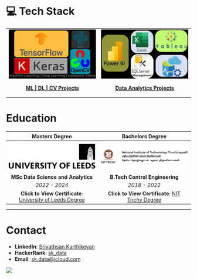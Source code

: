 # 💻 Tech Stack

<table>
  <tr>
    <!-- First Action Button: ML | DL | CV Projects -->
    <td align="center" width="50%">
      <a href="https://github.com/sri-dsa/MachineLearningProjects" target="_blank">
        <img src="MLDLCV Vision.png" alt="ML | DL | CV" width="600" style="border-radius: 1px;">
        <br>
        <p><strong>ML | DL | CV Projects </strong></p>
      </a>
    </td>
    <!-- Second Action Button: Data Analytics Projects -->
    <td align="center" width="50%">
      <a href="https://github.com/sri-dsa/DataAnalyticsProjects" target="_blank">
        <img src="Azure.png" alt="Data Analytics" width="600" style="border-radius: 1px;">
        <br>
        <p><strong>Data Analytics Projects </strong></p>
      </a>
    </td>
  </tr>
</table>

# Education

| **Masters Degree**              | **Bachelors Degree**  |
|:-----------------------------:|:---------------------------------------:|
|   <a href="Leeds.pdf" target="_blank">![🎓 **University of Leeds**, Leeds, United Kingdom](Uo.png)</a> |  <a href="Trichy.pdf" target="_blank">![🎓 **National Institute of Technology**, Tiruchirappalli, India](NIT.png)</a> |
| **MSc Data Science and Analytics**  | **B.Tech Control Engineering** |
| *2022 - 2024*               | *2018 - 2022*                        |
| **Click to View Certificate**: <a href="Leeds.pdf" target="_blank">University of Leeds Degree</a> | **Click to View Certificate**: <a href="Trichy.pdf" target="_blank">NIT Trichy Degree</a> |

---

# Contact
- **LinkedIn**: [Srivathsan Karthikeyan](https://www.linkedin.com/in/srivak/)  
- **HackerRank**: [sk_data](https://www.hackerrank.com/profile/sk_data)  
- **Email**: [sk.data@icloud.com](mailto:sk.data@icloud.com)

<!-- GitHub stats from https://github.com/anuraghazra/github-readme-stats -->
![](https://github-readme-stats.vercel.app/api?username=Thatch-aka-BlackBeard&theme=radical&hide_border=false&include_all_commits=true&count_private=true)<br/>
